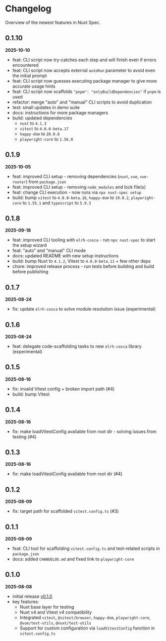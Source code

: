# Changelog

Overview of the newest features in Nuxt Spec.

## 0.1.10

**2025-10-10**

- feat: CLI script now try-catches each step and will finish even if errors encountered
- feat: CLI script now accepts external `autoRun` parameter to avoid even the initial prompt
- feat: CLI script now guesses executing package manager to give more accurate usage hints
- feat: CLI script now scaffolds `"pnpm": "onlyBuildDependencies"` if `pnpm` is used
- refactor: merge "auto" and "manual" CLI scripts to avoid duplication
- test: small updates in demo suite
- docs: instructions for more package managers
- build: updated dependencies
  - `nuxt` to `4.1.3`
  - `vitest` to `4.0.0-beta.17`
  - `happy-dom` to `20.0.0`
  - `playwright-core` to `1.56.0`

## 0.1.9

**2025-10-05**

- feat: improved CLI setup - removing dependencies (`nuxt`, `vue`, `vue-router`) from `package.json`
- feat: improved CLI setup - removing `node_modules` and lock file(s)
- feat: change CLI execution - now runs via `npx nuxt-spec setup`
- build: bump `vitest` to `4.0.0-beta.16`, `happy-dom` to `19.0.2`, `playwright-core` to `1.55.1` and `typescript` to `5.9.3`

## 0.1.8

**2025-09-18**

- feat: improved CLI tooling with `elrh-cosca` - run `npx nuxt-spec` to start the setup wizard
- feat: "auto" and "manual" CLI mode
- docs: updated README with new setup instructions
- build: bump Nuxt to `4.1.2`, Vitest to `4.0.0-beta.11` + few other deps
- chore: improved release process - run tests before building and build before publishing

## 0.1.7

**2025-08-24**

- fix: update `elrh-cosca` to solve module resolution issue (experimental)

## 0.1.6

**2025-08-24**

- feat: delegate code-scaffolding tasks to new `elrh-cosca` library (experimental)

## 0.1.5

**2025-08-16**

- fix: invalid Vitest config + broken import path (#4)
- build: bump Vitest

## 0.1.4

**2025-08-16**

- fix: make loadVitestConfig available from root dir - solving issues from testing (#4)

## 0.1.3

**2025-08-16**

- fix: make loadVitestConfig available from root dir (#4)

## 0.1.2

**2025-08-09**

- fix: target path for scaffolded `vitest.config.ts` (#3)

## 0.1.1

**2025-08-09**

- feat: CLI tool for scaffolding `vitest.config.ts` and test-related scripts in `package.json`
- docs: added `CHANGELOG.md` and fixed link to `playwright-core`

## 0.1.0

**2025-08-08**

- initial release [v0.1.0](https://github.com/AloisSeckar/nuxt-spec/releases/tag/v0.1.0)
- key features:
  - Nuxt base layer for testing
  - Nuxt v4 and Vitest v4 compatibility
  - Integrated `vitest`, `@vitest/browser`, `happy-dom`, `playwright-core`, `@vue/test-utils`, `@nuxt/test-utils`
  - Support for custom configuration via `loadVitestConfig` function in `vitest.config.ts`
